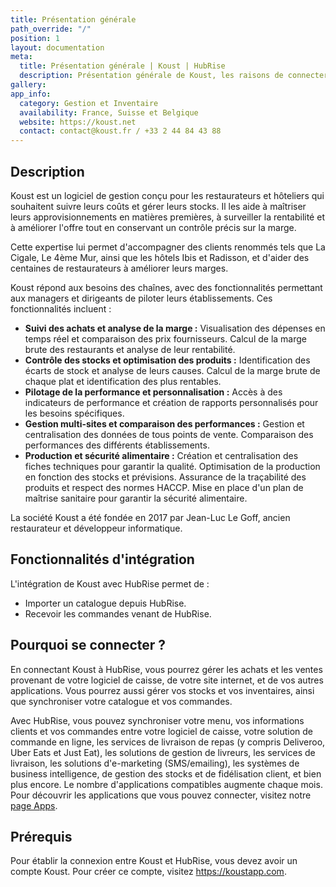 ```yaml
---
title: Présentation générale
path_override: "/"
position: 1
layout: documentation
meta:
  title: Présentation générale | Koust | HubRise
  description: Présentation générale de Koust, les raisons de connecter votre caisse à HubRise et fonctionnalités de l'intégration avec HubRise.
gallery:
app_info:
  category: Gestion et Inventaire
  availability: France, Suisse et Belgique
  website: https://koust.net
  contact: contact@koust.fr / +33 2 44 84 43 88
---
```


## Description

Koust est un logiciel de gestion conçu pour les restaurateurs et hôteliers qui souhaitent suivre leurs coûts et gérer leurs stocks. Il les aide à maîtriser leurs approvisionnements en matières premières, à surveiller la rentabilité et à améliorer l'offre tout en conservant un contrôle précis sur la marge.

Cette expertise lui permet d'accompagner des clients renommés tels que La Cigale, Le 4ème Mur, ainsi que les hôtels Ibis et Radisson, et d'aider des centaines de restaurateurs à améliorer leurs marges.

Koust répond aux besoins des chaînes, avec des fonctionnalités permettant aux managers et dirigeants de piloter leurs établissements. Ces fonctionnalités incluent :

- **Suivi des achats et analyse de la marge :** Visualisation des dépenses en temps réel et comparaison des prix fournisseurs. Calcul de la marge brute des restaurants et analyse de leur rentabilité.
- **Contrôle des stocks et optimisation des produits :** Identification des écarts de stock et analyse de leurs causes. Calcul de la marge brute de chaque plat et identification des plus rentables.
- **Pilotage de la performance et personnalisation :** Accès à des indicateurs de performance et création de rapports personnalisés pour les besoins spécifiques.
- **Gestion multi-sites et comparaison des performances :** Gestion et centralisation des données de tous points de vente. Comparaison des performances des différents établissements.
- **Production et sécurité alimentaire :** Création et centralisation des fiches techniques pour garantir la qualité. Optimisation de la production en fonction des stocks et prévisions. Assurance de la traçabilité des produits et respect des normes HACCP. Mise en place d'un plan de maîtrise sanitaire pour garantir la sécurité alimentaire.

La société Koust a été fondée en 2017 par Jean-Luc Le Goff, ancien restaurateur et développeur informatique.

## Fonctionnalités d'intégration

L'intégration de Koust avec HubRise permet de :

- Importer un catalogue depuis HubRise.
- Recevoir les commandes venant de HubRise.

## Pourquoi se connecter ?

En connectant Koust à HubRise, vous pourrez gérer les achats et les ventes provenant de votre logiciel de caisse, de votre site internet, et de vos autres applications. Vous pourrez aussi gérer vos stocks et vos inventaires, ainsi que synchroniser votre catalogue et vos commandes.

Avec HubRise, vous pouvez synchroniser votre menu, vos informations clients et vos commandes entre votre logiciel de caisse, votre solution de commande en ligne, les services de livraison de repas (y compris Deliveroo, Uber Eats et Just Eat), les solutions de gestion de livreurs, les services de livraison, les solutions d'e-marketing (SMS/emailing), les systèmes de business intelligence, de gestion des stocks et de fidélisation client, et bien plus encore. Le nombre d'applications compatibles augmente chaque mois. Pour découvrir les applications que vous pouvez connecter, visitez notre [page Apps](/apps).

## Prérequis

Pour établir la connexion entre Koust et HubRise, vous devez avoir un compte Koust. Pour créer ce compte, visitez https://koustapp.com.
